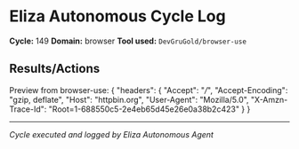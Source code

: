 # Eliza Autonomous Cycle Log

**Cycle:** 149
**Domain:** browser
**Tool used:** `DevGruGold/browser-use`

## Results/Actions
Preview from browser-use:
{
  "headers": {
    "Accept": "*/*", 
    "Accept-Encoding": "gzip, deflate", 
    "Host": "httpbin.org", 
    "User-Agent": "Mozilla/5.0", 
    "X-Amzn-Trace-Id": "Root=1-688550c5-2e4eb65d45e26e0a38b2c423"
  }
}


---
*Cycle executed and logged by Eliza Autonomous Agent*
